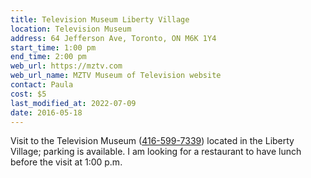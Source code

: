 ```yaml
---
title: Television Museum Liberty Village
location: Television Museum
address: 64 Jefferson Ave, Toronto, ON M6K 1Y4
start_time: 1:00 pm
end_time: 2:00 pm
web_url: https://mztv.com
web_url_name: MZTV Museum of Television website
contact: Paula
cost: $5
last_modified_at: 2022-07-09
date: 2016-05-18
---
```


Visit to the Television Museum ([416-599-7339][tel]) located in the Liberty
Village; parking is available. I am looking for a restaurant to have lunch
before the visit at 1:00 p.m.

[tel]: <tel:416-599-7339>
